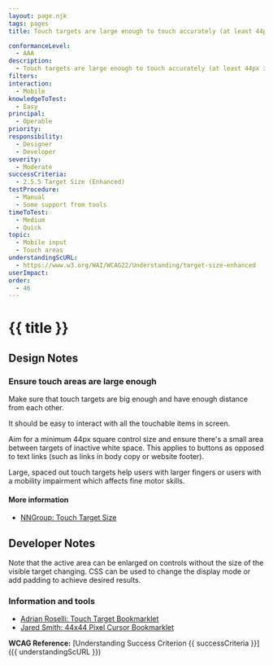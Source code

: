```yaml
---
layout: page.njk
tags: pages
title: Touch targets are large enough to touch accurately (at least 44px x 44px)

conformanceLevel:
  - AAA
description:
  - Touch targets are large enough to touch accurately (at least 44px x 44px)
filters:
interaction:
  - Mobile
knowledgeToTest:
  - Easy
principal:
  - Operable
priority:
responsibility:
  - Designer
  - Developer
severity:
  - Moderate
successCriteria:
  - 2.5.5 Target Size (Enhanced)
testProcedure:
  - Manual
  - Some support from tools
timeToTest:
  - Medium
  - Quick
topic:
  - Mobile input
  - Touch areas
understandingScURL:
  - https://www.w3.org/WAI/WCAG22/Understanding/target-size-enhanced
userImpact:
order:
  - 46
---
```


# {{ title }}

## Design Notes

### Ensure touch areas are large enough

Make sure that touch targets are big enough and have enough distance from each other.

It should be easy to interact with all the touchable items in screen.

Aim for a minimum 44px square control size and ensure there's a small area between targets of inactive white space. This applies to buttons as opposed to text links (such as links in body copy or website footer).

Large, spaced out touch targets help users with larger fingers or users with a mobility impairment which affects fine motor skills.

#### More information

- [NNGroup: Touch Target Size](https://www.nngroup.com/articles/touch-target-size/)

## Developer Notes

Note that the active area can be enlarged on controls without the size of the visible target changing. CSS can be used to change the display mode or add padding to achieve desired results.

### Information and tools

- [Adrian Roselli: Touch Target Bookmarklet](https://codepen.io/aardrian/pen/eYZWNyv)
- [Jared Smith: 44x44 Pixel Cursor Bookmarklet](https://codepen.io/jared_w_smith/full/vYGXeMy)

**WCAG Reference:** [Understanding Success Criterion {{ successCriteria }}]({{ understandingScURL }})